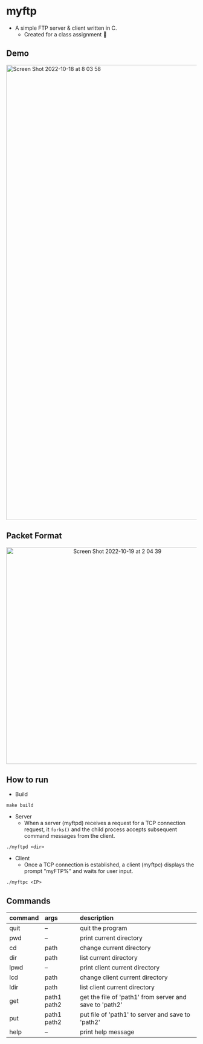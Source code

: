 # myftp
- A simple FTP server & client written in C.
    - Created for a class assignment 🧠

## Demo
<img width="1201" alt="Screen Shot 2022-10-18 at 8 03 58" src="https://user-images.githubusercontent.com/51681991/196299783-03d6e870-a791-4810-8b2c-d337b0ba8fda.png">


## Packet Format
<p align="center">
<img width="572" alt="Screen Shot 2022-10-19 at 2 04 39" src="https://user-images.githubusercontent.com/51681991/196498015-775a8e98-5275-48c6-87a7-b759b59671ff.png">
</p>

## How to run

- Build
```
make build
```

- Server
    - When a server (myftpd) receives a request for a TCP connection request, it `forks()` and the child process accepts subsequent command messages from the client.
```
./myftpd <dir>
```

- Client
    - Once a TCP connection is established, a client (myftpc) displays the prompt "myFTP%" and waits for user input.
```
./myftpc <IP>
```


## Commands

|command| args|description|
|:----|:----|:----|
|quit| – | quit the program|
|pwd| – |   print current directory|
|cd |path|  change current directory|
|dir| path|    list current directory|
|lpwd| – | print client current directory|
|lcd| path|    change client current directory|
|ldir| path| list client current directory|
|get| path1 path2|  get the file of 'path1' from server and save to 'path2'|
|put| path1 path2| put file of 'path1' to server and save to 'path2'|
|help| – |print help message|


